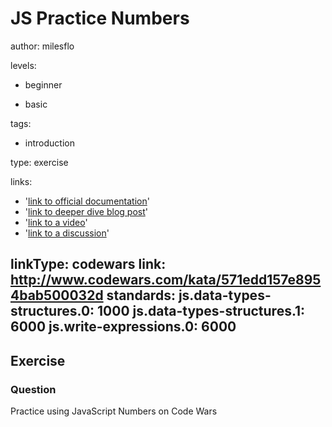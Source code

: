 # JS Practice Numbers
author: milesflo

levels:

  - beginner

  - basic


tags:

  - introduction


type: exercise

links:

  - '[link to official documentation](https://enki.com)'
  - '[link to deeper dive blog post](https://enki.com)'
  - '[link to a video](https://enki.com)'
  - '[link to a discussion](https://enki.com)'

linkType: codewars
link: http://www.codewars.com/kata/571edd157e8954bab500032d
standards:
  js.data-types-structures.0: 1000
  js.data-types-structures.1: 6000
  js.write-expressions.0: 6000
---
## Exercise
### Question
Practice using JavaScript Numbers on Code Wars
